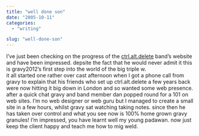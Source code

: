 ```yaml
---
title: "well done son"
date: "2005-10-11"
categories: 
  - "writing"

slug: "well-done-son"
---
```


I’ve just been checking on the progress of the [ctrl.alt.delete](https://www.ctrl-alt-delete-music.co.uk/) band’s website and have been impressed. depsite the fact that he would never admit it this is gravy2012’s first step into the world of the big triple w.  
it all started one rather over cast afternoon when I got a phone call from gravy to explain that his friends who set up ctrl.alt.delete a few years back were now hitting it big down in London and so wanted some web presence. after a quick chat gravy and band member dan popped round for a 101 on web sites. I’m no web designer or web guru but I managed to create a small site in a few hours, whilst gravy sat watching taking notes. since then he has taken over control and what you see now is 100% home grown gravy granules! I’m impressed, you have learnt well my young padawan. now just keep the client happy and teach me how to mig weld.
